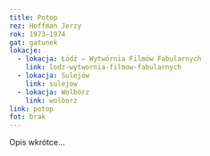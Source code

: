```yaml
---
title: Potop
rez: Hoffman Jerzy
rok: 1973–1974
gat: gatunek
lokacje:
  - lokacja: Łódź – Wytwórnia Filmów Fabularnych
    link: lodz-wytwornia-filmow-fabularnych
  - lokacja: Sulejów
    link: sulejow
  - lokacja: Wolbórz
    link: wolborz
link: potop
fot: brak
---
```

Opis wkrótce…